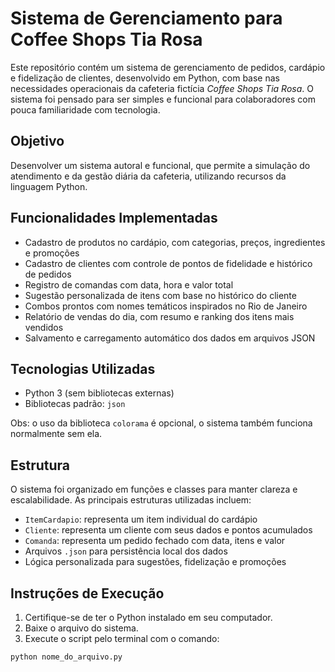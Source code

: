 # Sistema de Gerenciamento para Coffee Shops Tia Rosa

Este repositório contém um sistema de gerenciamento de pedidos, cardápio e fidelização de clientes, desenvolvido em Python, com base nas necessidades operacionais da cafeteria fictícia *Coffee Shops Tia Rosa*. O sistema foi pensado para ser simples e funcional para colaboradores com pouca familiaridade com tecnologia.

## Objetivo

Desenvolver um sistema autoral e funcional, que permite a simulação do atendimento e da gestão diária da cafeteria, utilizando recursos da linguagem Python.

## Funcionalidades Implementadas

- Cadastro de produtos no cardápio, com categorias, preços, ingredientes e promoções
- Cadastro de clientes com controle de pontos de fidelidade e histórico de pedidos
- Registro de comandas com data, hora e valor total
- Sugestão personalizada de itens com base no histórico do cliente
- Combos prontos com nomes temáticos inspirados no Rio de Janeiro
- Relatório de vendas do dia, com resumo e ranking dos itens mais vendidos
- Salvamento e carregamento automático dos dados em arquivos JSON

## Tecnologias Utilizadas

- Python 3 (sem bibliotecas externas)
- Bibliotecas padrão: `json`

Obs: o uso da biblioteca `colorama` é opcional, o sistema também funciona normalmente sem ela. 

## Estrutura

O sistema foi organizado em funções e classes para manter clareza e escalabilidade. As principais estruturas utilizadas incluem:

- `ItemCardapio`: representa um item individual do cardápio
- `Cliente`: representa um cliente com seus dados e pontos acumulados
- `Comanda`: representa um pedido fechado com data, itens e valor
- Arquivos `.json` para persistência local dos dados
- Lógica personalizada para sugestões, fidelização e promoções

## Instruções de Execução

1. Certifique-se de ter o Python instalado em seu computador.
2. Baixe o arquivo do sistema.
3. Execute o script pelo terminal com o comando:

```bash
python nome_do_arquivo.py

